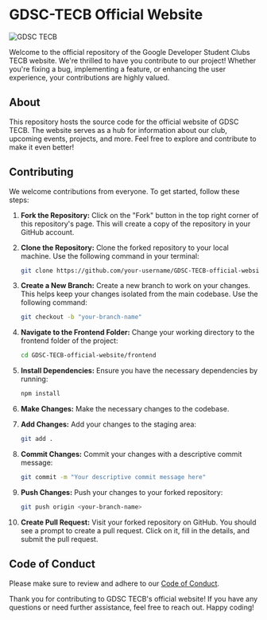 # GDSC-TECB Official Website

![GDSC TECB](https://github.com/Google-Developer-Student-Clubs-TECB/GDSC-TECB-official-website/assets/146541136/a0495f39-5a75-4a56-8897-d140145a341b)

Welcome to the official repository of the Google Developer Student Clubs TECB website. We're thrilled to have you contribute to our project! Whether you're fixing a bug, implementing a feature, or enhancing the user experience, your contributions are highly valued.


## About

This repository hosts the source code for the official website of GDSC TECB. The website serves as a hub for information about our club, upcoming events, projects, and more. Feel free to explore and contribute to make it even better!

## Contributing

We welcome contributions from everyone. To get started, follow these steps:

1. **Fork the Repository:** Click on the "Fork" button in the top right corner of this repository's page. This will create a copy of the repository in your GitHub account.

2. **Clone the Repository:** Clone the forked repository to your local machine. Use the following command in your terminal:

    ```bash
    git clone https://github.com/your-username/GDSC-TECB-official-website.git
    ```

3. **Create a New Branch:** Create a new branch to work on your changes. This helps keep your changes isolated from the main codebase. Use the following command:

    ```bash
    git checkout -b "your-branch-name"
    ```

4. **Navigate to the Frontend Folder:** Change your working directory to the frontend folder of the project:

    ```bash
    cd GDSC-TECB-official-website/frontend
    ```

5. **Install Dependencies:** Ensure you have the necessary dependencies by running:

    ```bash
    npm install
    ```

6. **Make Changes:** Make the necessary changes to the codebase.

7. **Add Changes:** Add your changes to the staging area:

    ```bash
    git add .
    ```

8. **Commit Changes:** Commit your changes with a descriptive commit message:

    ```bash
    git commit -m "Your descriptive commit message here"
    ```

9. **Push Changes:** Push your changes to your forked repository:

    ```bash
    git push origin <your-branch-name>
    ```

10. **Create Pull Request:** Visit your forked repository on GitHub. You should see a prompt to create a pull request. Click on it, fill in the details, and submit the pull request.

## Code of Conduct

Please make sure to review and adhere to our [Code of Conduct](CODE_OF_CONDUCT.md).

Thank you for contributing to GDSC TECB's official website! If you have any questions or need further assistance, feel free to reach out. Happy coding!
